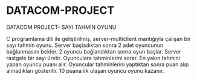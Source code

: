 # DATACOM-PROJECT
DATACOM PROJECT- SAYI TAHMİN OYUNU

C programlama dili ile geliştirilmiş, server-multiclient mantığıyla çalışan bir sayı tahmin oyunu.
Server başladıktan sonra 2 adet oyuncunun bağlanmasını bekler.
2 oyuncu bağlandıktan sonra oyun başlar.
Server rastgele bir sayı üretir. Oyunculara tahminlerini sorar. En yakın tahmini yapan oyuncu puanı alır.
Oyuncular tahminlerini yaptıktan sonra puan alıp almadıkları gösterilir.
10 puana ilk ulaşan oyuncu oyunu kazanır.
